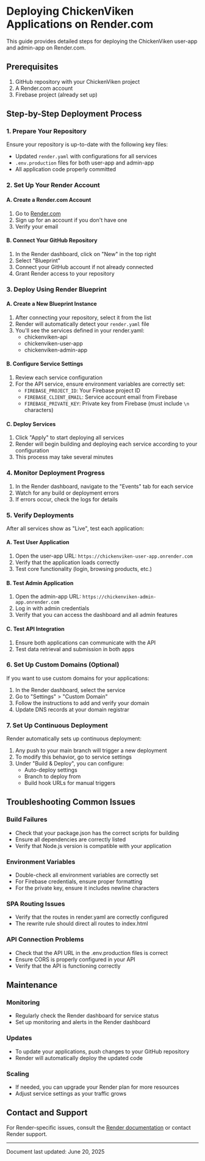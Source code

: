 # Deploying ChickenViken Applications on Render.com

This guide provides detailed steps for deploying the ChickenViken user-app and admin-app on Render.com.

## Prerequisites

1. GitHub repository with your ChickenViken project
2. A Render.com account
3. Firebase project (already set up)

## Step-by-Step Deployment Process

### 1. Prepare Your Repository

Ensure your repository is up-to-date with the following key files:
- Updated `render.yaml` with configurations for all services
- `.env.production` files for both user-app and admin-app
- All application code properly committed

### 2. Set Up Your Render Account

#### A. Create a Render.com Account
1. Go to [Render.com](https://render.com/)
2. Sign up for an account if you don't have one
3. Verify your email

#### B. Connect Your GitHub Repository
1. In the Render dashboard, click on "New" in the top right
2. Select "Blueprint"
3. Connect your GitHub account if not already connected
4. Grant Render access to your repository

### 3. Deploy Using Render Blueprint

#### A. Create a New Blueprint Instance
1. After connecting your repository, select it from the list
2. Render will automatically detect your `render.yaml` file
3. You'll see the services defined in your render.yaml:
   - chickenviken-api
   - chickenviken-user-app
   - chickenviken-admin-app

#### B. Configure Service Settings
1. Review each service configuration
2. For the API service, ensure environment variables are correctly set:
   - `FIREBASE_PROJECT_ID`: Your Firebase project ID
   - `FIREBASE_CLIENT_EMAIL`: Service account email from Firebase
   - `FIREBASE_PRIVATE_KEY`: Private key from Firebase (must include `\n` characters)

#### C. Deploy Services
1. Click "Apply" to start deploying all services
2. Render will begin building and deploying each service according to your configuration
3. This process may take several minutes

### 4. Monitor Deployment Progress

1. In the Render dashboard, navigate to the "Events" tab for each service
2. Watch for any build or deployment errors
3. If errors occur, check the logs for details

### 5. Verify Deployments

After all services show as "Live", test each application:

#### A. Test User Application
1. Open the user-app URL: `https://chickenviken-user-app.onrender.com`
2. Verify that the application loads correctly
3. Test core functionality (login, browsing products, etc.)

#### B. Test Admin Application
1. Open the admin-app URL: `https://chickenviken-admin-app.onrender.com`
2. Log in with admin credentials
3. Verify that you can access the dashboard and all admin features

#### C. Test API Integration
1. Ensure both applications can communicate with the API
2. Test data retrieval and submission in both apps

### 6. Set Up Custom Domains (Optional)

If you want to use custom domains for your applications:

1. In the Render dashboard, select the service
2. Go to "Settings" > "Custom Domain"
3. Follow the instructions to add and verify your domain
4. Update DNS records at your domain registrar

### 7. Set Up Continuous Deployment

Render automatically sets up continuous deployment:

1. Any push to your main branch will trigger a new deployment
2. To modify this behavior, go to service settings
3. Under "Build & Deploy", you can configure:
   - Auto-deploy settings
   - Branch to deploy from
   - Build hook URLs for manual triggers

## Troubleshooting Common Issues

### Build Failures
- Check that your package.json has the correct scripts for building
- Ensure all dependencies are correctly listed
- Verify that Node.js version is compatible with your application

### Environment Variables
- Double-check all environment variables are correctly set
- For Firebase credentials, ensure proper formatting
- For the private key, ensure it includes newline characters

### SPA Routing Issues
- Verify that the routes in render.yaml are correctly configured
- The rewrite rule should direct all routes to index.html

### API Connection Problems
- Check that the API URL in the .env.production files is correct
- Ensure CORS is properly configured in your API
- Verify that the API is functioning correctly

## Maintenance

### Monitoring
- Regularly check the Render dashboard for service status
- Set up monitoring and alerts in the Render dashboard

### Updates
- To update your applications, push changes to your GitHub repository
- Render will automatically deploy the updated code

### Scaling
- If needed, you can upgrade your Render plan for more resources
- Adjust service settings as your traffic grows

## Contact and Support

For Render-specific issues, consult the [Render documentation](https://render.com/docs) or contact Render support.

---

Document last updated: June 20, 2025
